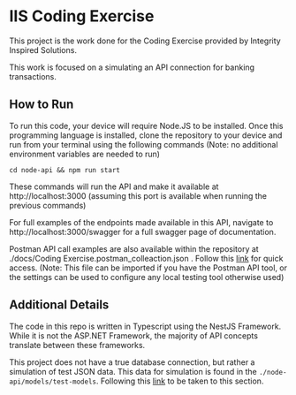 # IIS Coding Exercise

This project is the work done for the Coding Exercise provided by Integrity Inspired Solutions.

This work is focused on a simulating an API connection for banking transactions.

## How to Run

To run this code, your device will require Node.JS to be installed. 
Once this programming language is installed, clone the repository to your device and run from your terminal using the following commands (Note: no additional environment variables are needed to run)

`
cd node-api && npm run start
`

These commands will run the API and make it available at http://localhost:3000 (assuming this port is available when running the previous commands)

For full examples of the endpoints made available in this API, navigate to http://localhost:3000/swagger for a full swagger page of documentation.

Postman API call examples are also available within the repository at ./docs/Coding Exercise.postman_colleaction.json . Follow this [link](https://github.com/BWBednar/IIS-Coding-Exercise/blob/main/docs/Coding%20Exercise.postman_collection.json) for quick access. (Note: This file can be imported if you have the Postman API tool, or the settings can be used to configure any local testing tool otherwise used)

## Additional Details 

The code in this repo is written in Typescript using the NestJS Framework. While it is not the ASP.NET Framework, the majority of API concepts translate between these frameworks.

This project does not have a true database connection, but rather a simulation of test JSON data. This data for simulation is found in the `./node-api/models/test-models`. Following this [link](https://github.com/BWBednar/IIS-Coding-Exercise/tree/main/node-api/models/test-models) to be taken to this section.